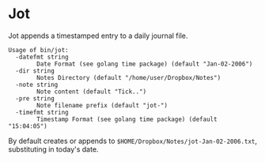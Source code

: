 # Jot

Jot appends a timestamped entry to a daily journal file.


```
Usage of bin/jot:
  -datefmt string
    	Date Format (see golang time package) (default "Jan-02-2006")
  -dir string
    	Notes Directory (default "/home/user/Dropbox/Notes")
  -note string
    	Note content (default "Tick..")
  -pre string
    	Note filename prefix (default "jot-")
  -timefmt string
    	Timestamp Format (see golang time package) (default "15:04:05")
```

By default creates or appends to `$HOME/Dropbox/Notes/jot-Jan-02-2006.txt`,
substituting in today's date.
